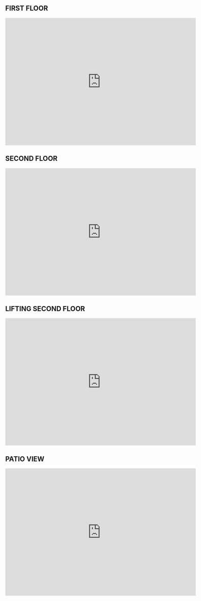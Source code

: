 ## FIRST FLOOR
<iframe width="600" height="400" allowfullscreen style="border-style:none;" src="https://cdn.pannellum.org/2.5/pannellum.htm#panorama=https%3A//i.loli.net/2021/10/01/puVEvWwkASIRBts.png&autoLoad=true"></iframe>

## SECOND FLOOR
<iframe width="600" height="400" allowfullscreen style="border-style:none;" src="https://cdn.pannellum.org/2.5/pannellum.htm#panorama=https%3A//i.loli.net/2021/10/01/AEHm9oabXF3u15c.png&autoLoad=true"></iframe>

## LIFTING SECOND FLOOR
<iframe width="600" height="400" allowfullscreen style="border-style:none;" src="https://cdn.pannellum.org/2.5/pannellum.htm#panorama=https%3A//i.loli.net/2021/10/01/5TAdZ8YQHCzWulq.png&autoLoad=true"></iframe>

## PATIO VIEW
<iframe width="600" height="400" allowfullscreen style="border-style:none;" src="https://cdn.pannellum.org/2.5/pannellum.htm#panorama=https%3A//i.loli.net/2021/10/01/FXS95OlrJqMBNRI.png&autoLoad=true"></iframe>

